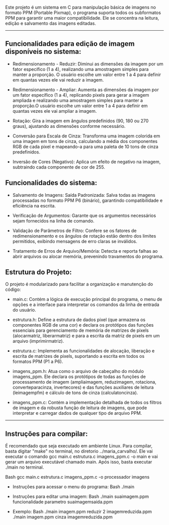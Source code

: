 Este projeto é um sistema em C para manipulação básica de imagens no formato PPM (Portable Pixmap), o programa suporta todos os subformatos PPM para garantir uma maior compatibilidade. Ele se concentra na leitura, edição e salvamento das imagens editadas.

-----

## Funcionalidades para edição de imagem disponíveis no sistema:

* Redimensionamento - Reduzir: Diminui as dimensões da imagem por um fator específico (1 a 4), realizando uma amostragem simples para manter a proporção. O usuário escolhe um valor entre 1 a 4 para definir em quantas vezes ele vai reduzir a imagem.

* Redimensionamento - Ampliar: Aumenta as dimensões da imagem por um fator específico (1 a 4), replicando pixels para gerar a imagem ampliada e realizando uma amostragem simples para manter a proporção.O usuário escolhe um valor entre 1 a 4 para definir em quantas vezes ele vai ampliar a imagem.

* Rotação: Gira a imagem em ângulos predefinidos (90, 180 ou 270 graus), ajustando as dimensões conforme necessário.

* Conversão para Escala de Cinza: Transforma uma imagem colorida em uma imagem em tons de cinza, calculando a média dos componentes RGB de cada pixel e mapeando-a para uma paleta de 10 tons de cinza predefinidos.

* Inversão de Cores (Negativo): Aplica um efeito de negativo na imagem, subtraindo cada componente de cor de 255.

## Funcionalidades do sistema:

* Salvamento de Imagens:
Saída Padronizada: Salva todas as imagens processadas no formato PPM P6 (binário), garantindo compatibilidade e eficiência na escrita.

* Verificação de Argumentos: Garante que os argumentos necessários sejam fornecidos na linha de comando.

* Validação de Parâmetros de Filtro: Confere se os fatores de redimensionamento e os ângulos de rotação estão dentro dos limites permitidos, exibindo mensagens de erro claras se inválidos.

* Tratamento de Erros de Arquivo/Memória: Detecta e reporta falhas ao abrir arquivos ou alocar memória, prevenindo travamentos do programa.

## Estrutura do Projeto:

O projeto é modularizado para facilitar a organização e manutenção do código:

* main.c: Contém a lógica de execução principal do programa, o menu de opções e a interface para interpretar os comandos da linha de entrada do usuário.

* estrutura.h: Define a estrutura de dados pixel (que armazena os componentes RGB de uma cor) e declara os protótipos das funções essenciais para gerenciamento de memória de matrizes de pixels (alocarmatriz, liberarmatriz) e para a escrita da matriz de pixels em um arquivo (imprimirmatriz).

* estrutura.c: Implementa as funcionalidades de alocação, liberação e escrita de matrizes de pixels, suportando a escrita em todos os formatos PPM (P1 a P6).

* imagens_ppm.h: Atua como o arquivo de cabeçalho do módulo imagens_ppm. Ele declara os protótipos de todas as funções de processamento de imagem (ampliaimagem, reduzimagem, rotaciona, converteparacinza, invertecores) e das funções auxiliares de leitura (leimagempfm) e cálculo de tons de cinza (calculatoncinza).

* imagens_ppm.c: Contém a implementação detalhada de todos os filtros de imagem e da robusta função de leitura de imagens, que pode interpretar e carregar dados de qualquer tipo de arquivo PPM.

------

## Instruções para compilar:

É recomendado que seja executado em ambiente Linux. Para compilar, basta digitar "make" no terminal, no diretorio ../maria_carvalho/. Ele vai executar o comando gcc main.c estrutura.c imagens_ppm.c -o main e vai gerar um arquivo executável chamado main. Após isso, basta executar ./main no terminal.

Bash
gcc main.c estrutura.c imagens_ppm.c -o processador imagens

* Instruções para acessar o menu do programa:
Bash
./main 

* Instruções para editar uma imagem:
Bash
./main suaimagem.ppm funcionalidade parametro suaimagemsaida.ppm

* Exemplo:
Bash
./main imagem.ppm reduzir 2 imagemreduzida.ppm
./main imagem.ppm cinza imagemreduzida.ppm
